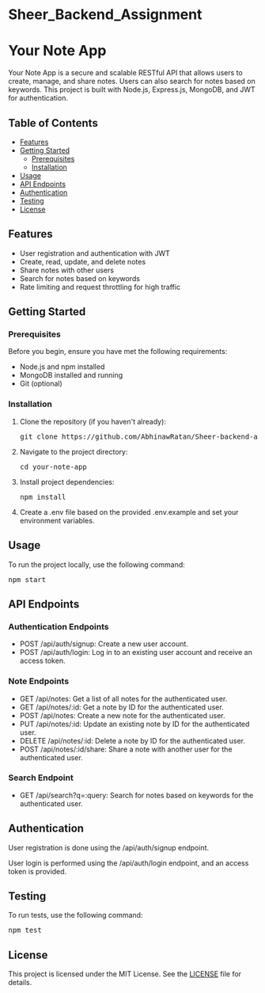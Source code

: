 <!DOCTYPE html>
<html>
<head>
</head>
<body>

<h1>Sheer_Backend_Assignment</h1>
<h1>Your Note App</h1>

<p>Your Note App is a secure and scalable RESTful API that allows users to create, manage, and share notes. Users can also search for notes based on keywords. This project is built with Node.js, Express.js, MongoDB, and JWT for authentication.</p>

<h2>Table of Contents</h2>

<ul>
  <li><a href="#features">Features</a></li>
  <li><a href="#getting-started">Getting Started</a>
    <ul>
      <li><a href="#prerequisites">Prerequisites</a></li>
      <li><a href="#installation">Installation</a></li>
    </ul>
  </li>
  <li><a href="#usage">Usage</a></li>
  <li><a href="#api-endpoints">API Endpoints</a></li>
  <li><a href="#authentication">Authentication</a></li>
  <li><a href="#testing">Testing</a></li>
  <li><a href="#license">License</a></li>
</ul>

<h2>Features</h2>

<ul>
  <li>User registration and authentication with JWT</li>
  <li>Create, read, update, and delete notes</li>
  <li>Share notes with other users</li>
  <li>Search for notes based on keywords</li>
  <li>Rate limiting and request throttling for high traffic</li>
</ul>

<h2>Getting Started</h2>

<h3>Prerequisites</h3>

<p>Before you begin, ensure you have met the following requirements:</p>

<ul>
  <li>Node.js and npm installed</li>
  <li>MongoDB installed and running</li>
  <li>Git (optional)</li>
</ul>

<h3>Installation</h3>

<ol>
  <li>Clone the repository (if you haven't already):
    <pre>git clone https://github.com/AbhinawRatan/Sheer-backend-assignmnet.git</pre>
  </li>
  <li>Navigate to the project directory:
    <pre>cd your-note-app</pre>
  </li>
  <li>Install project dependencies:
    <pre>npm install</pre>
  </li>
  <li>Create a .env file based on the provided .env.example and set your environment variables.</li>
</ol>

<h2>Usage</h2>

<p>To run the project locally, use the following command:</p>

<pre>npm start</pre>

<h2>API Endpoints</h2>

<h3>Authentication Endpoints</h3>

<ul>
  <li>POST /api/auth/signup: Create a new user account.</li>
  <li>POST /api/auth/login: Log in to an existing user account and receive an access token.</li>
</ul>

<h3>Note Endpoints</h3>

<ul>
  <li>GET /api/notes: Get a list of all notes for the authenticated user.</li>
  <li>GET /api/notes/:id: Get a note by ID for the authenticated user.</li>
  <li>POST /api/notes: Create a new note for the authenticated user.</li>
  <li>PUT /api/notes/:id: Update an existing note by ID for the authenticated user.</li>
  <li>DELETE /api/notes/:id: Delete a note by ID for the authenticated user.</li>
  <li>POST /api/notes/:id/share: Share a note with another user for the authenticated user.</li>
</ul>

<h3>Search Endpoint</h3>

<ul>
  <li>GET /api/search?q=:query: Search for notes based on keywords for the authenticated user.</li>
</ul>

<h2>Authentication</h2>

<p>User registration is done using the /api/auth/signup endpoint.</p>
<p>User login is performed using the /api/auth/login endpoint, and an access token is provided.</p>

<h2>Testing</h2>

<p>To run tests, use the following command:</p>

<pre>npm test</pre>



<h2>License</h2>

<p>This project is licensed under the MIT License. See the <a href="LICENSE">LICENSE</a> file for details.</p>

</body>
</html>
